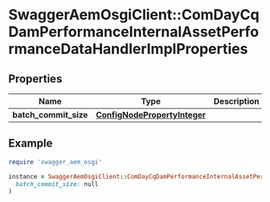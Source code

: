 # SwaggerAemOsgiClient::ComDayCqDamPerformanceInternalAssetPerformanceDataHandlerImplProperties

## Properties

| Name | Type | Description | Notes |
| ---- | ---- | ----------- | ----- |
| **batch_commit_size** | [**ConfigNodePropertyInteger**](ConfigNodePropertyInteger.md) |  | [optional] |

## Example

```ruby
require 'swagger_aem_osgi'

instance = SwaggerAemOsgiClient::ComDayCqDamPerformanceInternalAssetPerformanceDataHandlerImplProperties.new(
  batch_commit_size: null
)
```

